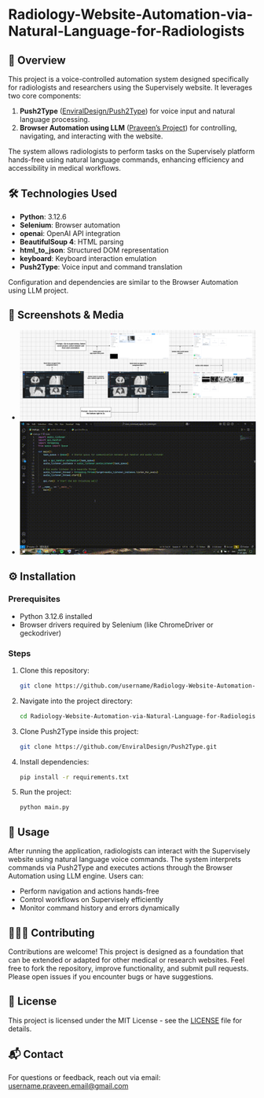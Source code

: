 # Radiology-Website-Automation-via-Natural-Language-for-Radiologists
## 🚀 Overview

This project is a voice-controlled automation system designed specifically for radiologists and researchers using the Supervisely website. It leverages two core components:

1. **Push2Type** ([EnviralDesign/Push2Type](https://github.com/EnviralDesign/Push2Type.git)) for voice input and natural language processing.  
2. **Browser Automation using LLM** ([Praveen’s Project](https://github.com/praveenkurup/Browser-Automation-Using-LLM.git)) for controlling, navigating, and interacting with the website.

The system allows radiologists to perform tasks on the Supervisely platform hands-free using natural language commands, enhancing efficiency and accessibility in medical workflows.

## 🛠️ Technologies Used

- **Python**: 3.12.6
- **Selenium**: Browser automation
- **openai**: OpenAI API integration
- **BeautifulSoup 4**: HTML parsing
- **html_to_json**: Structured DOM representation
- **keyboard**: Keyboard interaction emulation
- **Push2Type**: Voice input and command translation

Configuration and dependencies are similar to the Browser Automation using LLM project.

## 📸 Screenshots & Media

- ![Workflow Chart](./assets/workflow_chart.png)
- ![Usage Video](./assets/usage_video.gif) <!-- Placeholder for usage video -->

## ⚙️ Installation

### Prerequisites

- Python 3.12.6 installed
- Browser drivers required by Selenium (like ChromeDriver or geckodriver)

### Steps

1. Clone this repository:
   ```bash
   git clone https://github.com/username/Radiology-Website-Automation-via-Natural-Language-for-Radiologists.git
   ```
2. Navigate into the project directory:
   ```bash
   cd Radiology-Website-Automation-via-Natural-Language-for-Radiologists
   ```
3. Clone Push2Type inside this project:
   ```bash
   git clone https://github.com/EnviralDesign/Push2Type.git
   ```
4. Install dependencies:
   ```bash
   pip install -r requirements.txt
   ```
5. Run the project:
   ```bash
   python main.py
   ```

## 🧪 Usage

After running the application, radiologists can interact with the Supervisely website using natural language voice commands. The system interprets commands via Push2Type and executes actions through the Browser Automation using LLM engine. Users can:

- Perform navigation and actions hands-free
- Control workflows on Supervisely efficiently
- Monitor command history and errors dynamically

## 🧑‍🤝‍🧑 Contributing

Contributions are welcome! This project is designed as a foundation that can be extended or adapted for other medical or research websites. Feel free to fork the repository, improve functionality, and submit pull requests. Please open issues if you encounter bugs or have suggestions.

## 📄 License

This project is licensed under the MIT License - see the [LICENSE](./LICENSE) file for details.

## 📬 Contact

For questions or feedback, reach out via email: [username.praveen.email@gmail.com](mailto:username.praveen.email@gmail.com)
